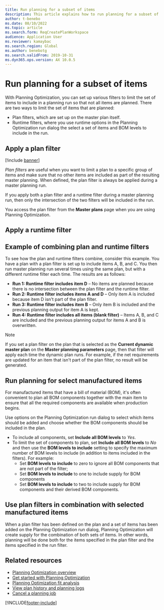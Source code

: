 ```yaml
---
title: Run planning for a subset of items
description: This article explains how to run planning for a subset of items (plan filter and filtered runs). 
author: t-benebo
ms.date: 08/10/2022
ms.topic: article
ms.search.form: ReqCreatePlanWorkspace
audience: Application User
ms.reviewer: kamaybac
ms.search.region: Global
ms.author: benebotg
ms.search.validFrom: 2019-10-31
ms.dyn365.ops.version: AX 10.0.5
---
```


# Run planning for a subset of items

With Planning Optimization, you can set up various filters to limit the set of items to include in a planning run so that not all items are planned. There are two ways to limit the set of items that are planned:

- Plan filters, which are set up on the master plan itself.
- Runtime filters, where you use runtime options in the Planning Optimization run dialog the select a set of items and BOM levels to include in the run.

<!-- KFM: Do we now have a third way? (Select manufactured items) -->

## Apply a plan filter

[!include [banner](../../includes/banner.md)]

*Plan filters* are useful when you want to limit a plan to a specific group of items and make sure that no other items are included as part of the resulting master planning. When defined, the plan filter is always be applied during a master planning run.

If you apply both a plan filter and a runtime filter during a master planning run, then only the intersection of the two filters will be included in the run.

You access the plan filter from the **Master plans** page when you are using Planning Optimization.

<!-- KFM: How can I set a plan filter? Instructions needed. -->

## Apply a runtime filter

<!-- KFM: How do I set the runtime filter? Instructions needed. -->

## Example of combining plan and runtime filters

To see how the plan and runtime filters combine, consider this example. You have a plan with a plan filter is set up to include items A, B, and C. You then run master planning run several times using the same plan, but with a different runtime filter each time. The results are as follows:

- **Run 1: Runtime filter includes item D** – No items are planned because there is no intersection between the plan filter and the runtime filter.
- **Run 2: Runtime filter includes items A and D** – Only item A is included because item D isn't part of the plan filter.
- **Run 3: Runtime filter includes item B** – Only item B is included and the previous planning output for item A is kept.
- **Run 4: Runtime filter includes all items (blank filter)** – Items A, B, and C are included and the previous planning output for items A and B is overwritten.

> [!NOTE]
> If you set a plan filter on the plan that is selected as the **Current dynamic master plan** on the **Master planning parameters** page, then that filter will apply each time the dynamic plan runs. For example, if the net requirements are updated for an item that isn't part of the plan filter, no result will be generated.

## Run planning for select manufactured items

For manufactured items that have a bill of material (BOM), it's often convenient to plan all BOM components together with the main item to ensure that all the required components are available when production begins.

Use options on the Planning Optimization run dialog <!-- KFM: How do I open this dialog? What is its name? How is this different from the built-in engine run dialog? Does this work only with PO? What are the options called? --> to select which items should be added <!--KFM: Is this referring to the runtime filter? --> and choose whether the BOM components should be included in the plan.

- To include all components, set **Include all BOM levels** to *Yes*.
- To limit the set of components to plan, set **Include all BOM levels** to *No* and then use the **BOM levels to include** setting to specify the maximum number of BOM levels to include (in addition to items included in the filters). For example:
  - Set **BOM levels to include** to zero to ignore all BOM components that are not part of the filter;
  - Set **BOM levels to include** to one to include supply for BOM components
  - Set **BOM levels to include** to two to include supply for BOM components and their derived BOM components.

## Use plan filters in combination with selected manufactured items

When a plan filter has been defined on the plan and a set of items has been added on the Planning Optimization run dialog, Planning Optimization will create supply for the combination of both sets of items. In other words, planning will be done both for the items specified in the plan filter and the items specified in the run filter. <!-- KFM: So, unlike with the runtime filter, the "selected manufacturing items" add to the plan (we have union rather than intersection). Is that right? Can we have a runtime filter too? -->

## Related resources

- [Planning Optimization overview](planning-optimization-overview.md)
- [Get started with Planning Optimization](get-started.md)
- [Planning Optimization fit analysis](planning-optimization-fit-analysis.md)
- [View plan history and planning logs](plan-history-logs.md)
- [Cancel a planning job](cancel-planning-job.md)


[!INCLUDE[footer-include](../../../includes/footer-banner.md)]
